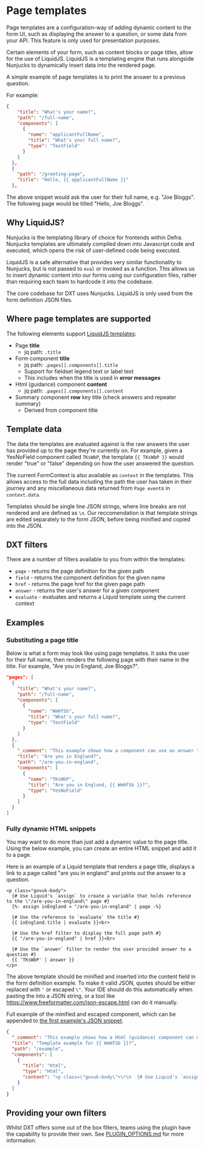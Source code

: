 # Page templates

Page templates are a configuration-way of adding dynamic content to the form UI, such as displaying the answer to a question, or some data from your API. This feature is only used for presentation purposes.

Certain elements of your form, such as content blocks or page titles, allow for the use of LiquidJS. LiquidJS is a templating engine that runs alongside Nunjucks to dynamically insert data into the rendered page.

A simple example of page templates is to print the answer to a previous question.

For example:

```json
{
    "title": "What's your name?",
    "path": "/full-name",
    "components": [
      {
        "name": "applicantFullName",
        "title": "What's your full name?",
        "type": "TextField"
      }
    ]
  },
  {
    "path": "/greeting-page",
    "title": "Hello, {{ applicantFullName }}"
  },
```

The above snippet would ask the user for their full name, e.g. "Joe Bloggs". The following page would be titled "Hello, Joe Bloggs".

## Why LiquidJS?

Nunjucks is the templating library of choice for frontends within Defra. Nunjucks templates are ultimately compiled down into Javascript code and executed, which opens the risk of user-defined code being executed.

LiquidJS is a safe alternative that provides very similar functionality to Nunjucks, but is not passed to `eval` or invoked as a function. This allows us to insert dynamic content into our forms using our configuration files, rather than requiring each team to hardcode it into the codebase.

The core codebase for DXT uses Nunjucks. LiquidJS is only used from the form definition JSON files.

## Where page templates are supported

The following elements support [LiquidJS templates](https://liquidjs.com/):

- Page **title**
  - jq path: `.title`
- Form component **title**
  - jq path: `.pages[].components[].title`
  - Support for fieldset legend text or label text
  - This includes when the title is used in **error messages**
- Html (guidance) component **content**
  - jq path: `.pages[].components[].content`
- Summary component **row** key title (check answers and repeater summary)
  - Derived from component title

## Template data

The data the templates are evaluated against is the raw answers the user has provided up to the page they're currently on.
For example, given a YesNoField component called `TKsWbP`, the template `{{ TKsWbP }}` would render "true" or "false" depending on how the user answered the question.

The current FormContext is also available as `context` in the templates. This allows access to the full data including the path the user has taken in their journey and any miscellaneous data returned from `Page event`s in `context.data`.

Templates should be single line JSON strings, where line breaks are not rendered and are defined as `\n`. Our reccomendation is that template strings are edited separately to the form JSON, before being minified and copied into the JSON.

## DXT filters

There are a number of filters available to you from within the templates:

- `page` - returns the page definition for the given path
- `field` - returns the component definition for the given name
- `href` - returns the page href for the given page path
- `answer` - returns the user's answer for a given component
- `evaluate` - evaluates and returns a Liquid template using the current context

## Examples

### Substituting a page title

Below is what a form may look like using page templates. It asks the user for their full name, then renders the following page with their name in the title. For example, "Are you in England, Joe Bloggs?".

```json
"pages": [
  {
    "title": "What's your name?",
    "path": "/full-name",
    "components": [
      {
        "name": "WmHfSb",
        "title": "What's your full name?",
        "type": "TextField"
      }
    ]
  },
  {
    "_comment": "This example shows how a component can use an answer to a previous question (What's your full name) in it's title",
    "title": "Are you in England?",
    "path": "/are-you-in-england",
    "components": [
      {
        "name": "TKsWbP",
        "title": "Are you in England, {{ WmHfSb }}?",
        "type": "YesNoField"
      }
    ]
  }
]
```

### Fully dynamic HTML snippets

You may want to do more than just add a dynamic value to the page title. Using the below example, you can create an entire HTML snippet and add it to a page.

Here is an example of a Liquid template that renders a page title, displays a link to a page called "are you in england" and prints out the answer to a question.

```jinja
<p class="govuk-body">
  {# Use Liquid's `assign` to create a variable that holds reference to the \"/are-you-in-england\" page #}
  {%- assign inEngland = "/are-you-in-england" | page -%}

  {# Use the reference to `evaluate` the title #}
  {{ inEngland.title | evaluate }}<br>

  {# Use the href filter to display the full page path #}
  {{ "/are-you-in-england" | href }}<br>

  {# Use the `answer` filter to render the user provided answer to a question #}
  {{ 'TKsWbP' | answer }}
</p>
```

The above template should be minified and inserted into the content field in the form definition example. To make it valid JSON, quotes should be either replaced with `'` or escaped `\"`. Your IDE should do this automatically when pasting the into a JSON string, or a tool like https://www.freeformatter.com/json-escape.html can do it manually.

Full example of the minified and escaped component, which can be appended to [the first example's JSON snippet](#substituting-a-page-title).

```json
{
  "_comment": "This example shows how a Html (guidance) component can use the available filters to get the form definition and user answers and display them",
  "title": "Template example for {{ WmHfSb }}?",
  "path": "/example",
  "components": [
    {
      "title": "Html",
      "type": "Html",
      "content": "<p class=\"govuk-body\">\r\n  {# Use Liquid's `assign` to create a variable that holds reference to the \\\"\/are-you-in-england\\\" page #}\r\n  {%- assign inEngland = \"\/are-you-in-england\" | page -%}\r\n\r\n  {# Use the reference to `evaluate` the title #}\r\n  {{ inEngland.title | evaluate }}<br>\r\n\r\n  {# Use the href filter to display the full page path #}\r\n  {{ \"\/are-you-in-england\" | href }}<br>\r\n\r\n  {# Use the `answer` filter to render the user provided answer to a question #}\r\n  {{ 'TKsWbP' | answer }}\r\n<\/p>"
    }
  ]
}
```

## Providing your own filters

Whilst DXT offers some out of the box filters, teams using the plugin have the capability to provide their own. See [PLUGIN_OPTIONS.md](../../PLUGIN_OPTIONS.md#custom-filters) for more information.
